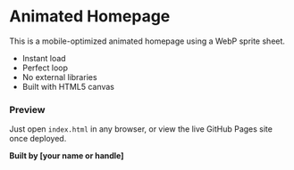 
# Animated Homepage

This is a mobile-optimized animated homepage using a WebP sprite sheet.

- Instant load
- Perfect loop
- No external libraries
- Built with HTML5 canvas

### Preview
Just open `index.html` in any browser, or view the live GitHub Pages site once deployed.

**Built by [your name or handle]**
